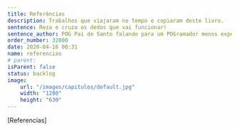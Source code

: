 ```yaml
---
title: Referências
description: Trabalhos que viajaram no tempo e copiaram deste livro.
sentence: Reza e cruza os dedos que vai funcionar!
sentence_author: POG Pai de Santo falando para um POGramador menos experimente...
order_number: 32000
date: 2020-04-16 00:31
name: referencias
# parent:
isParent: false
status: backlog
image:
    url: "/images/capitulos/default.jpg"
    width: "1200"
    height: "630"
---
```


[Referencias]
